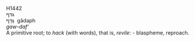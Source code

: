 H1442  
גּדף  
גָּדַף ‎ gâdaph  
*gaw-daf‘*  
A primitive root; to *hack* (with words), that is, *revile: -*
blaspheme, reproach.  
